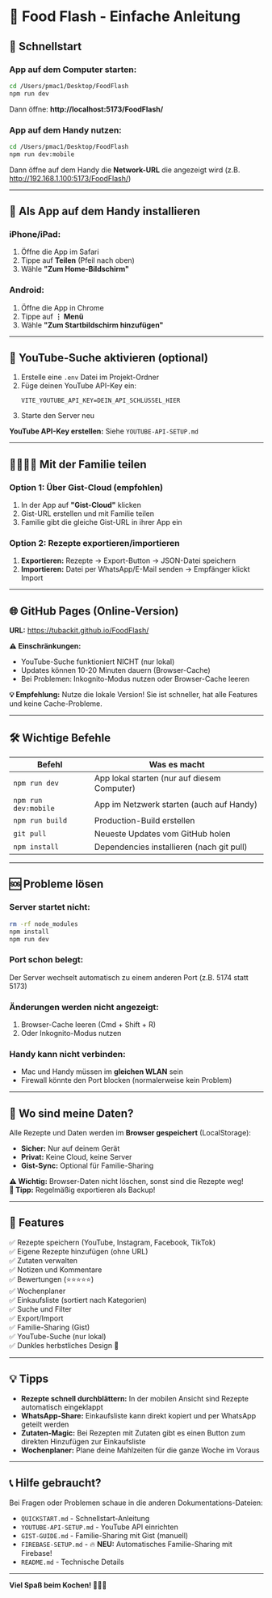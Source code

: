 # 🍂 Food Flash - Einfache Anleitung

## 🚀 Schnellstart

### App auf dem Computer starten:
```bash
cd /Users/pmac1/Desktop/FoodFlash
npm run dev
```
Dann öffne: **http://localhost:5173/FoodFlash/**

### App auf dem Handy nutzen:
```bash
cd /Users/pmac1/Desktop/FoodFlash
npm run dev:mobile
```
Dann öffne auf dem Handy die **Network-URL** die angezeigt wird (z.B. http://192.168.1.100:5173/FoodFlash/)

---

## 📱 Als App auf dem Handy installieren

### iPhone/iPad:
1. Öffne die App im Safari
2. Tippe auf **Teilen** (Pfeil nach oben)
3. Wähle **"Zum Home-Bildschirm"**

### Android:
1. Öffne die App in Chrome
2. Tippe auf **⋮ Menü**
3. Wähle **"Zum Startbildschirm hinzufügen"**

---

## 🔑 YouTube-Suche aktivieren (optional)

1. Erstelle eine `.env` Datei im Projekt-Ordner
2. Füge deinen YouTube API-Key ein:
   ```
   VITE_YOUTUBE_API_KEY=DEIN_API_SCHLÜSSEL_HIER
   ```
3. Starte den Server neu

**YouTube API-Key erstellen:** Siehe `YOUTUBE-API-SETUP.md`

---

## 👨‍👩‍👧‍👦 Mit der Familie teilen

### Option 1: Über Gist-Cloud (empfohlen)
1. In der App auf **"Gist-Cloud"** klicken
2. Gist-URL erstellen und mit Familie teilen
3. Familie gibt die gleiche Gist-URL in ihrer App ein

### Option 2: Rezepte exportieren/importieren
1. **Exportieren:** Rezepte → Export-Button → JSON-Datei speichern
2. **Importieren:** Datei per WhatsApp/E-Mail senden → Empfänger klickt Import

---

## 🌐 GitHub Pages (Online-Version)

**URL:** https://tubackit.github.io/FoodFlash/

**⚠️ Einschränkungen:**
- YouTube-Suche funktioniert NICHT (nur lokal)
- Updates können 10-20 Minuten dauern (Browser-Cache)
- Bei Problemen: Inkognito-Modus nutzen oder Browser-Cache leeren

**💡 Empfehlung:** Nutze die lokale Version! Sie ist schneller, hat alle Features und keine Cache-Probleme.

---

## 🛠️ Wichtige Befehle

| Befehl | Was es macht |
|--------|--------------|
| `npm run dev` | App lokal starten (nur auf diesem Computer) |
| `npm run dev:mobile` | App im Netzwerk starten (auch auf Handy) |
| `npm run build` | Production-Build erstellen |
| `git pull` | Neueste Updates vom GitHub holen |
| `npm install` | Dependencies installieren (nach git pull) |

---

## 🆘 Probleme lösen

### Server startet nicht:
```bash
rm -rf node_modules
npm install
npm run dev
```

### Port schon belegt:
Der Server wechselt automatisch zu einem anderen Port (z.B. 5174 statt 5173)

### Änderungen werden nicht angezeigt:
1. Browser-Cache leeren (Cmd + Shift + R)
2. Oder Inkognito-Modus nutzen

### Handy kann nicht verbinden:
- Mac und Handy müssen im **gleichen WLAN** sein
- Firewall könnte den Port blocken (normalerweise kein Problem)

---

## 📂 Wo sind meine Daten?

Alle Rezepte und Daten werden im **Browser gespeichert** (LocalStorage):
- **Sicher:** Nur auf deinem Gerät
- **Privat:** Keine Cloud, keine Server
- **Gist-Sync:** Optional für Familie-Sharing

**⚠️ Wichtig:** Browser-Daten nicht löschen, sonst sind die Rezepte weg!  
**💾 Tipp:** Regelmäßig exportieren als Backup!

---

## 🎨 Features

✅ Rezepte speichern (YouTube, Instagram, Facebook, TikTok)  
✅ Eigene Rezepte hinzufügen (ohne URL)  
✅ Zutaten verwalten  
✅ Notizen und Kommentare  
✅ Bewertungen (⭐⭐⭐⭐⭐)  
✅ Wochenplaner  
✅ Einkaufsliste (sortiert nach Kategorien)  
✅ Suche und Filter  
✅ Export/Import  
✅ Familie-Sharing (Gist)  
✅ YouTube-Suche (nur lokal)  
✅ Dunkles herbstliches Design 🎃  

---

## 💡 Tipps

- **Rezepte schnell durchblättern:** In der mobilen Ansicht sind Rezepte automatisch eingeklappt
- **WhatsApp-Share:** Einkaufsliste kann direkt kopiert und per WhatsApp geteilt werden
- **Zutaten-Magic:** Bei Rezepten mit Zutaten gibt es einen Button zum direkten Hinzufügen zur Einkaufsliste
- **Wochenplaner:** Plane deine Mahlzeiten für die ganze Woche im Voraus

---

## 📞 Hilfe gebraucht?

Bei Fragen oder Problemen schaue in die anderen Dokumentations-Dateien:
- `QUICKSTART.md` - Schnellstart-Anleitung
- `YOUTUBE-API-SETUP.md` - YouTube API einrichten
- `GIST-GUIDE.md` - Familie-Sharing mit Gist (manuell)
- `FIREBASE-SETUP.md` - 🔥 **NEU:** Automatisches Familie-Sharing mit Firebase!
- `README.md` - Technische Details

---

**Viel Spaß beim Kochen! 🍂👨‍🍳**


